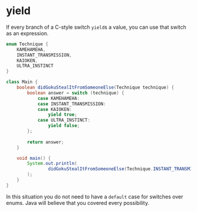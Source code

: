 # yield

If every branch of a C-style switch `yield`s a value, you can use that switch as an expression.

```java
enum Technique {
    KAMEHAMEHA,
    INSTANT_TRANSMISSION,
    KAIOKEN,
    ULTRA_INSTINCT
}

class Main {
    boolean didGokuStealItFromSomeoneElse(Technique technique) {
        boolean answer = switch (technique) {
            case KAMEHAMEHA:
            case INSTANT_TRANSMISSION:
            case KAIOKEN:
                yield true;
            case ULTRA_INSTINCT:
                yield false;
        };
        
        return answer;
    }

    void main() {
        System.out.println(
                didGokuStealItFromSomeoneElse(Technique.INSTANT_TRANSMISSION)
        );
    }
}
```

In this situation you do not need to have a `default` case for switches over enums. Java will believe that
you covered every possibility.